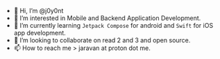 - 👋 Hi, I’m @j0y0nt
- 👀 I’m interested in Mobile and Backend Application Development.
- 🌱 I’m currently learning `Jetpack Compose` for android and `Swift` for iOS app development.
- 💞️ I’m looking to collaborate on read 2 and 3 and open source.
- 📫 How to reach me > jaravan at proton dot me.

<!---
j0y0nt/j0y0nt is a ✨ special ✨ repository because its `README.md` (this file) appears on your GitHub profile.
You can click the Preview link to take a look at your changes.
--->
